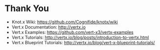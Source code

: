 # Thank You

- Knot.x Wiki: https://github.com/Cognifide/knotx/wiki
- Vert.x Documentation: http://vertx.io
- Vert.x Examples: https://github.com/vert-x3/vertx-examples
- Vert.x Tutorials: http://vertx.io/blog/posts/introduction-to-vertx.html
- Vert.x Blueprint Tutorials: http://vertx.io/blog/vert-x-blueprint-tutorials/
